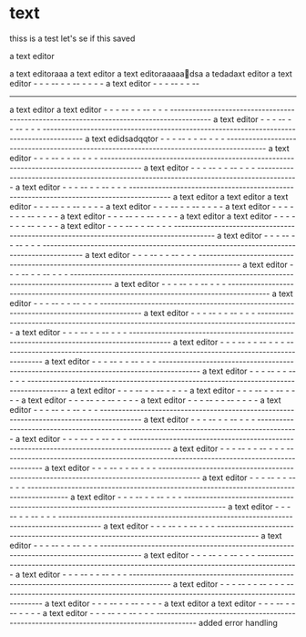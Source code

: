 
# text
thiss is a
 test let's se if this saved


a text editor

a text editoraaa
a text editor
a text editoraaaaadsa
a tedadaxt editor
a   text editor - - - -- - - -- - - - -
      a text editor - - - -- - - --
 - - - -----------------------------------------------------------------------------------------
a text editor
a text editor - - - -- - - -- - - - -----------------------------------------------------------------------------------------
a text editor - - - -- - - -- - - - -----------------------------------------------------------------------------------------
a text edidsadqqtor - - - -- - - -- - - - -----------------------------------------------------------------------------------------
a text editor - - - -- - - -- - - - -----------------------------------------------------------------------------------------
      a text editor - - - -- - - -- - - - -----------------------------------------------------------------------------------------
a text editor - - - -- - - -- - - - -----------------------------------------------------------------------------------------
a text editor
a text editor
a text editor - - - -- - - -- - - - -
a text editor - - - -- - - -- - - - -
a text editor - - - -- - - -- - - - -
a text editor - - - -- - - -- - - - -
a text    editor
a text editor - - - -- - - -- - - - -
      a text editor - - - -- - - -- - - - -----------------------------------------------------------------------------------------
a text editor - - - -- - - -- - - - -----------------------------------------------------------------------------------------
a text editor - - - -- - - -- - - - -----------------------------------------------------------------------------------------
a text editor - - - -- - - -- - - - -----------------------------------------------------------------------------------------
a text editor - - - -- - - -- - - - -----------------------------------------------------------------------------------------
a text editor - - - -- - - -- - - - -----------------------------------------------------------------------------------------
a text editor - - - -- - - -- - - - -----------------------------------------------------------------------------------------
a text editor - - - -- - - -- - - - -----------------------------------------------------------------------------------------
a text editor - - - -- - - -- - - - -----------------------------------------------------------------------------------------
a text editor - - - -- - - -- - - - -----------------------------------------------------------------------------------------
a text editor - - - -- - - -- - - - -----------------------------------------------------------------------------------------
a text editor - - - -- - - -- - - - -
a text editor - - - -- - - -- - - - -
a text editor - - - -- - - -- - - - -
a text editor - - - -- - - -- - - - -
a text editor - - - -- - - -- - - - -----------------------------------------------------------------------------------------
a text editor - - - -- - - -- - - - -----------------------------------------------------------------------------------------
a text editor - - - -- - - -- - - - -----------------------------------------------------------------------------------------
a text editor - - - -- - - -- - - - -----------------------------------------------------------------------------------------
a text editor - - - -- - - -- - - - -----------------------------------------------------------------------------------------
a text editor - - - -- - - -- - - - -----------------------------------------------------------------------------------------
a text editor - - - -- - - -- - - - -----------------------------------------------------------------------------------------
a text editor - - - -- - - -- - - - -----------------------------------------------------------------------------------------
a text editor - - - -- - - -- - - - -----------------------------------------------------------------------------------------
a text editor - - - -- - - -- - - - -----------------------------------------------------------------------------------------
a text editor - - - -- - - -- - - - -----------------------------------------------------------------------------------------
a text editor - - - -- - - -- - - - -----------------------------------------------------------------------------------------
a text editor - - - -- - - -- - - - -----------------------------------------------------------------------------------------
a text editor - - - -- - - -- - - - -
a text editor
a text editor - - - -- - - -- - - - -
a text editor - - - -- - - -- - - - -----------------------------------------------------------------------------------------
added error handling


